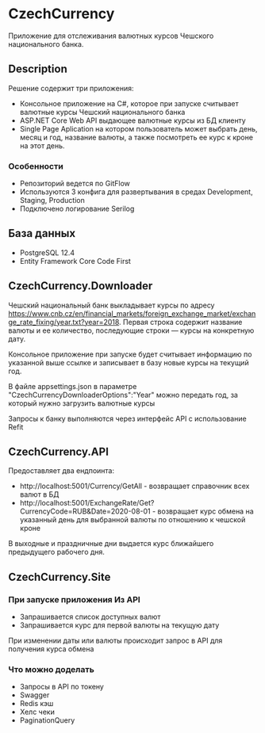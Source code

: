 # CzechCurrency

Приложение для отслеживания валютных курсов Чешского национального банка.

## Description

Решение содержит три приложения:

* Консольное приложение на C#, которое при запуске считывает валютные курсы Чешский национального банка
* ASP.NET Core Web API выдающее валютные курсы из БД клиенту
* Single Page Aplication на котором пользователь может выбрать день, месяц и год, название валюты, а также посмотреть ее курс к кроне на этот день.

### Особенности

* Репозиторий ведется по GitFlow
* Используются 3 конфига для развертывания в средах Development, Staging, Production
* Подключено логирование Serilog

## База данных

* PostgreSQL 12.4
* Entity Framework Core Code First

## CzechCurrency.Downloader
Чешский национальный банк выкладывает курсы по адресу https://www.cnb.cz/en/financial_markets/foreign_exchange_market/exchange_rate_fixing/year.txt?year=2018.
Первая строка содержит название валюты и ее количество, последующие строки — курсы на конкретную дату.

Консольное приложение при запуске будет считывает информацию по указанной выше ссылке и записывает в базу новые курсы на текущий год.

В файле appsettings.json в параметре "CzechCurrencyDownloaderOptions":"Year" можно передать год, за который нужно загрузить валютные курсы

Запросы к банку выполняются через интерфейс API с использование Refit

## CzechCurrency.API

Предоставляет два ендпоинта:

* http://localhost:5001/Currency/GetAll - возвращает справочник всех валют в БД
* http://localhost:5001/ExchangeRate/Get?CurrencyCode=RUB&Date=2020-08-01 - возвращает курс обмена на указанный день для выбранной валюты по отношению к чешской кроне

В выходные и праздничные дни выдается курс ближайшего предыдущего рабочего дня.
## CzechCurrency.Site

### При запуске приложения Из API

* Запрашивается список доступных валют
* Запрашивается курс для первой валюты на текущую дату

При изменении даты или валюты происходит запрос в API  для получения курса обмена

### Что можно доделать

* Запросы в API по токену
* Swagger
* Redis кэш
* Хелс чеки
* PaginationQuery
